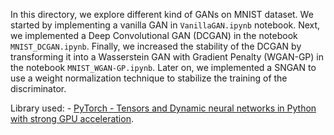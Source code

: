 In this directory, we explore different kind of GANs on MNIST dataset. We started by implementing a vanilla GAN in `VanillaGAN.ipynb` notebook. Next, we implemented a Deep Convolutional GAN (DCGAN) in the notebook `MNIST_DCGAN.ipynb`. Finally, we increased the stability of the DCGAN by transforming it into a Wasserstein GAN with Gradient Penalty (WGAN-GP) in the notebook `MNIST_WGAN-GP.ipynb`. Later on, we implemented a SNGAN to use a weight normalization technique to stabilize the training of the discriminator.

Library used: - [PyTorch - Tensors and Dynamic neural networks in Python with strong GPU acceleration](https://github.com/pytorch/pytorch).

